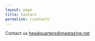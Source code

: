 ```yaml
---
layout: page
title: Contact
permalink: /contact/
---
```


Contact us <a href="mailto:headquarters@mastazine.net">headquarters@mastazine.net</a>